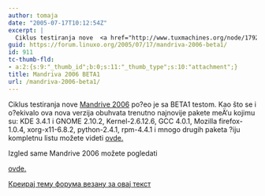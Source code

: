 ```yaml
---
author: tomaja
date: "2005-07-17T10:12:54Z"
excerpt: |
  Ciklus testiranja nove  <a href="http://www.tuxmachines.org/node/1792">Mandrive 2006</a>  po?eo je sa BETA1 testom. Kao što se i o?ekivalo ova nova verzija obuhvata trenutno najnovije pakete meÄ‘u kojimu su: KDE 3.4.1 i GNOME 2.10.2, Kernel-2.6.12.6, GCC 4.0.1, Mozilla firefox-1.0.4, xorg-x11-6.8.2, python-2.4.1, rpm-4.4.1 i mnogo drugih paketa ?iju kompletnu listu možete videti  <a href="http://www.tuxmachines.org/node/1791">ovde.</a> <br />
guid: https://forum.linuxo.org/2005/07/17/mandriva-2006-beta1/
id: 911
tc-thumb-fld:
- a:2:{s:9:"_thumb_id";b:0;s:11:"_thumb_type";s:10:"attachment";}
title: Mandriva 2006 BETA1
url: /mandriva-2006-beta1/
---
```

Ciklus testiranja nove [Mandrive 2006](http://www.tuxmachines.org/node/1792) po?eo je sa BETA1 testom. Kao što se i o?ekivalo ova nova verzija obuhvata trenutno najnovije pakete meÄ‘u kojimu su: KDE 3.4.1 i GNOME 2.10.2, Kernel-2.6.12.6, GCC 4.0.1, Mozilla firefox-1.0.4, xorg-x11-6.8.2, python-2.4.1, rpm-4.4.1 i mnogo drugih paketa ?iju kompletnu listu možete videti [ovde.](http://www.tuxmachines.org/node/1791)  
<!--break-->Izgled same Mandrive 2006 možete pogledati 

[ovde.](http://www.tuxmachines.org/gallery/2006b1) 

[Креирај тему форума везану за овај текст](https://linuxo.org/nova-tema-na-forumu/?se_pid=911)